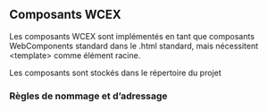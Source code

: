 <!--DESC: {icon:{name:"explore"},id:2} -->

## Composants WCEX

Les composants WCEX sont implémentés en tant que composants WebComponents standard dans le .html standard, mais nécessitent <template\> comme élément racine.

Les composants sont stockés dans le répertoire du projet

### Règles de nommage et d’adressage
